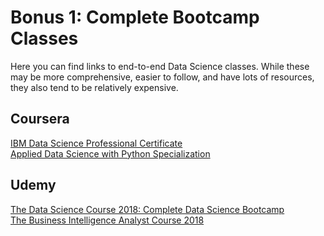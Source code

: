 # Bonus 1: Complete Bootcamp Classes

Here you can find links to end-to-end Data Science classes. While these may be more comprehensive, easier to follow, and have lots of resources, they also tend to be relatively expensive.

## Coursera
[IBM Data Science Professional Certificate](https://www.coursera.org/specializations/ibm-data-science-professional-certificate)  
[Applied Data Science with Python Specialization](https://www.coursera.org/specializations/data-science-python)  

## Udemy
[The Data Science Course 2018: Complete Data Science Bootcamp](https://www.udemy.com/the-data-science-course-complete-data-science-bootcamp/)  
[The Business Intelligence Analyst Course 2018](https://www.udemy.com/the-business-intelligence-analyst-course-2018/?fbclid=IwAR0yILoZrHoIGpaUAtEFQUt8WKztIivfNC_1fgs24F_SeNldizkEeumBwnQ)
